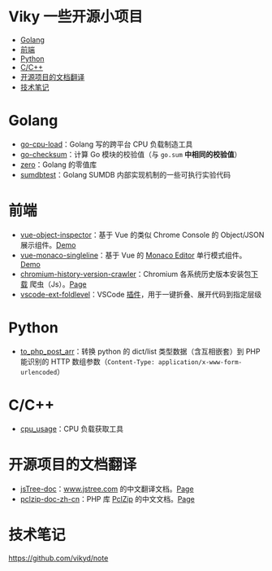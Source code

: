 # Viky 一些开源小项目

<!-- START doctoc generated TOC please keep comment here to allow auto update -->
<!-- DON'T EDIT THIS SECTION, INSTEAD RE-RUN doctoc TO UPDATE -->

- [Golang](#golang)
- [前端](#%E5%89%8D%E7%AB%AF)
- [Python](#python)
- [C/C++](#cc)
- [开源项目的文档翻译](#%E5%BC%80%E6%BA%90%E9%A1%B9%E7%9B%AE%E7%9A%84%E6%96%87%E6%A1%A3%E7%BF%BB%E8%AF%91)
- [技术笔记](#%E6%8A%80%E6%9C%AF%E7%AC%94%E8%AE%B0)

<!-- END doctoc generated TOC please keep comment here to allow auto update -->

# Golang

- [go-cpu-load](https://github.com/vikyd/go-cpu-load)：Golang 写的跨平台 CPU 负载制造工具
- [go-checksum](https://github.com/vikyd/go-checksum)：计算 Go 模块的校验值（与 `go.sum` **中相同的校验值**）
- [zero](https://github.com/vikyd/zero)：Golang 的零值库
- [sumdbtest](https://github.com/vikyd/sumdbtest)：Golang SUMDB 内部实现机制的一些可执行实验代码

# 前端

- [vue-object-inspector](https://github.com/vikyd/vue-object-inspector)：基于 Vue 的类似 Chrome Console 的 Object/JSON 展示组件。[Demo](https://codesandbox.io/s/vue-object-inspector-demo-gjs9h?file=/src/components/InspectorDemo.vue)
- [vue-monaco-singleline](https://github.com/vikyd/vue-monaco-singleline)：基于 Vue 的 [Monaco Editor](https://github.com/microsoft/monaco-editor) 单行模式组件。[Demo](https://vikyd.github.io/vue-monaco-singleline-custom-language/)
- [chromium-history-version-crawler](https://github.com/vikyd/chromium-history-version-crawler)：Chromium 各系统历史版本安装包[下载](https://vikyd.github.io/download-chromium-history-version/) 爬虫（Js）。[Page](https://vikyd.github.io/download-chromium-history-version/)
- [vscode-ext-foldlevel](https://github.com/vikyd/vscode-ext-foldlevel)：VSCode [插件](https://marketplace.visualstudio.com/items?itemName=vikyd.vscode-fold-level)，用于一键折叠、展开代码到指定层级

# Python

- [to_php_post_arr](https://github.com/vikyd/to_php_post_arr)：转换 python 的 dict/list 类型数据（含互相嵌套）到 PHP 能识别的 HTTP 数组参数（`Content-Type: application/x-www-form-urlencoded`）

# C/C++

- [cpu_usage](https://github.com/vikyd/cpu_usage)：CPU 负载获取工具

# 开源项目的文档翻译

- [jsTree-doc](https://github.com/vikyd/jsTree-doc)：www.jstree.com 的中文翻译文档。[Page](https://vikyd.gitbooks.io/jstree/)
- [pclzip-doc-zh-cn](https://github.com/vikyd/pclzip-doc-zh-cn)：PHP 库 [PclZip](http://www.phpconcept.net/pclzip) 的中文文档。[Page](https://vikyd.gitbooks.io/pclzip/content/)

# 技术笔记

https://github.com/vikyd/note
